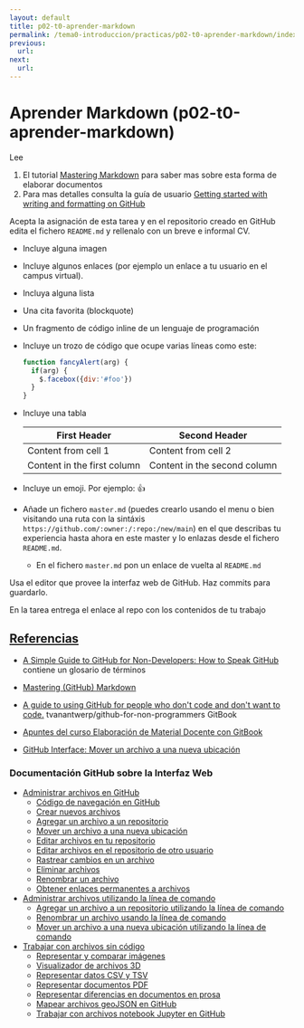 ```yaml
---
layout: default
title: p02-t0-aprender-markdown
permalink: /tema0-introduccion/practicas/p02-t0-aprender-markdown/index.html
previous: 
  url: 
next:
  url: 
---
```


# Aprender Markdown (p02-t0-aprender-markdown)

Lee 

1. El tutorial <a href="https://guides.github.com/features/mastering-markdown/" target="_blank">Mastering Markdown</a> para saber mas sobre esta forma de elaborar documentos
2. Para mas detalles consulta la guía de usuario
<a href="https://docs.github.com/en/free-pro-team@latest/github/writing-on-github/getting-started-with-writing-and-formatting-on-github" target="_blank">Getting started with writing and formatting on GitHub</a>

Acepta la asignación de esta tarea y en el repositorio creado en GitHub edita el fichero `README.md` y rellenalo con un breve e informal
CV.

* Incluye alguna imagen 
* Incluye algunos enlaces (por ejemplo un enlace a tu usuario en el campus virtual).
* Incluya alguna lista 
* Una cita favorita (blockquote)
* Un fragmento de código inline de un lenguaje de programación 
* Incluye un trozo de código que ocupe varias líneas como este:

  ```javascript
  function fancyAlert(arg) {
    if(arg) {
      $.facebox({div:'#foo'})
    }
  }
  ```
* Incluye una tabla

  First Header | Second Header
  ------------ | -------------
  Content from cell 1 | Content from cell 2
  Content in the first column | Content in the second column

* Incluye un emoji. Por ejemplo: :+1:
* Añade un fichero `master.md`  (puedes crearlo usando el menu o bien visitando una ruta con la sintáxis `https://github.com/:owner:/:repo:/new/main`) en el que describas tu experiencia hasta ahora en este master y lo enlazas desde el fichero `README.md`.  
  * En el fichero 
`master.md` pon un enlace de vuelta al `README.md`


Usa el editor que provee la interfaz web de GitHub.
Haz commits para guardarlo.

En la tarea entrega el enlace al repo con los contenidos de tu trabajo

## [Referencias](references)

* [A Simple Guide to GitHub for Non-Developers: How to Speak GitHub](https://unito.io/blog/guide-to-github-for-project-managers/#how-to-speak-github) contiene un glosario de términos
* [Mastering (GitHub) Markdown](https://guides.github.com/features/mastering-markdown/#examples)
* [A guide to using GitHub for people who don't code and don't want to code.](https://github.com/tvanantwerp/github-for-non-programmers) tvanantwerp/github-for-non-programmers GitBook
* [Apuntes del curso Elaboración de Material Docente con GitBook](https://casianorodriguezleon.gitbooks.io/elaboracion-de-material-docente-con-gitbook/content/)

* [GitHub Interface: Mover un archivo a una nueva ubicación](https://docs.github.com/es/free-pro-team@latest/github/managing-files-in-a-repository/moving-a-file-to-a-new-location)

       
        
### Documentación GitHub sobre la Interfaz Web

*   [Administrar archivos en GitHub](/es/free-pro-team@latest/github/managing-files-in-a-repository/managing-files-on-github)
    *   [Código de navegación en GitHub](/es/free-pro-team@latest/github/managing-files-in-a-repository/navigating-code-on-github)
    *   [Crear nuevos archivos](/es/free-pro-team@latest/github/managing-files-in-a-repository/creating-new-files)
    *   [Agregar un archivo a un repositorio](/es/free-pro-team@latest/github/managing-files-in-a-repository/adding-a-file-to-a-repository)
    *   [Mover un archivo a una nueva ubicación](/es/free-pro-team@latest/github/managing-files-in-a-repository/moving-a-file-to-a-new-location)
    *   [Editar archivos en tu repositorio](/es/free-pro-team@latest/github/managing-files-in-a-repository/editing-files-in-your-repository)
    *   [Editar archivos en el repositorio de otro usuario](/es/free-pro-team@latest/github/managing-files-in-a-repository/editing-files-in-another-users-repository)
    *   [Rastrear cambios en un archivo](/es/free-pro-team@latest/github/managing-files-in-a-repository/tracking-changes-in-a-file)
    *   [Eliminar archivos](/es/free-pro-team@latest/github/managing-files-in-a-repository/deleting-files)
    *   [Renombrar un archivo](/es/free-pro-team@latest/github/managing-files-in-a-repository/renaming-a-file)
    *   [Obtener enlaces permanentes a archivos](/es/free-pro-team@latest/github/managing-files-in-a-repository/getting-permanent-links-to-files)
*   [Administrar archivos utilizando la línea de comando](/es/free-pro-team@latest/github/managing-files-in-a-repository/managing-files-using-the-command-line)
    *   [Agregar un archivo a un repositorio utilizando la línea de comando](/es/free-pro-team@latest/github/managing-files-in-a-repository/adding-a-file-to-a-repository-using-the-command-line)
    *   [Renombrar un archivo usando la línea de comando](/es/free-pro-team@latest/github/managing-files-in-a-repository/renaming-a-file-using-the-command-line)
    *   [Mover un archivo a una nueva ubicación utilizando la línea de comando](/es/free-pro-team@latest/github/managing-files-in-a-repository/moving-a-file-to-a-new-location-using-the-command-line)
*   [Trabajar con archivos sin código](/es/free-pro-team@latest/github/managing-files-in-a-repository/working-with-non-code-files)
    *   [Representar y comparar imágenes](/es/free-pro-team@latest/github/managing-files-in-a-repository/rendering-and-diffing-images)
    *   [Visualizador de archivos 3D](/es/free-pro-team@latest/github/managing-files-in-a-repository/3d-file-viewer)
    *   [Representar datos CSV y TSV](/es/free-pro-team@latest/github/managing-files-in-a-repository/rendering-csv-and-tsv-data)
    *   [Representar documentos PDF](/es/free-pro-team@latest/github/managing-files-in-a-repository/rendering-pdf-documents)
    *   [Representar diferencias en documentos en prosa](/es/free-pro-team@latest/github/managing-files-in-a-repository/rendering-differences-in-prose-documents)
    *   [Mapear archivos geoJSON en GitHub](/es/free-pro-team@latest/github/managing-files-in-a-repository/mapping-geojson-files-on-github)
    *   [Trabajar con archivos notebook Jupyter en GitHub](/es/free-pro-team@latest/github/managing-files-in-a-repository/working-with-jupyter-notebook-files-on-github)